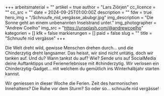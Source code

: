 +++
arbeitsmaterial = ""
artikel = true
author = "Lars Ziörjen"
cc_licence = ""
cc_src = ""
date = 2024-09-25T01:00:00Z
description = ""
fdw = true
hero_img = "/Schnuufe_nid_vergässe_abubgr.jpg"
img_description = "Die Sonne geht an einem unbenannten Inselstrand unter."
img_photographer = "Andrew Coelho"
img_src = "https://unsplash.com/@andrewcoelho"
kategorien = []
kfk = false
markierungen = []
paid = false
slug = ""
title = "Schnuufe nid vergässe"
+++

Die Welt dreht wild, gewisse Menschen drehen durch... und die Chinderzytig dreht langsamer. Das heisst, wir sind nicht untätig, doch wir tanken auf. Und du? Wann tankst du auf? Wie? Sende uns auf SocialMedia deine Auftanktipps und Ferienerlebnisse mit #chinderzytig. Wir verlosen ein Chinderzytig-Gadget... mit welchem du gemütlich ins Winterhalbjahr starten kannst.

Wir geniessen in dieser Woche die Ferien. Zeit des harmonischen Innehaltens?  Die Ruhe vor dem Sturm? So oder so... schnuufe nid vergässe!
